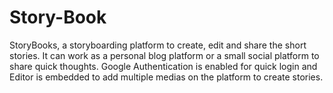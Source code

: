 # Story-Book
StoryBooks, a storyboarding platform to create, edit and share the short stories. It can work as a personal blog platform or a small social platform to share quick thoughts. Google Authentication is enabled for quick login and Editor is embedded to add multiple medias on the platform to create stories. 
